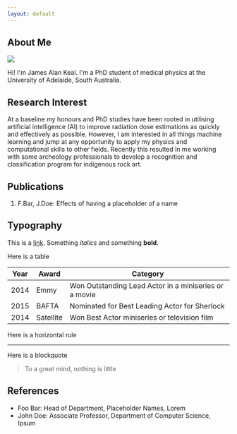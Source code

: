 ```yaml
---
layout: default
---
```


## About Me

<img class="profile-picture" src="https://avatars2.githubusercontent.com/u/2309403?s=300">

Hi! I'm James Alan Keal.  I'm a PhD student of medical physics at the University of Adelaide, South Australia.

## Research Interest

At a baseline my honours and PhD studies have been rooted in utilising artificial intelligence (AI) to improve radiation dose estimations as quickly and effectively as possible.  However, I am interested in all things machine learning and jump at any opportunity to apply my physics and computational skills to other fields.  Recently this resulted in me working with some archeology professionals to develop a recognition and classification program for indigenous rock art.   

## Publications

1. F.Bar, J.Doe: Effects of having a placeholder of a name


## Typography

This is a [link](http://google.com). Something *italics* and something **bold**.

Here is a table

Year | Award     | Category
-----|-----------|--------
2014 | Emmy      | Won Outstanding Lead Actor in a miniseries or a movie
2015 | BAFTA     | Nominated for Best Leading Actor for Sherlock
2014 | Satellite | Won Best Actor miniseries or television film

Here is a horizontal rule

---

Here is a blockquote

> To a great mind, nothing is little

## References

* Foo Bar: Head of Department, Placeholder Names, Lorem
* John Doe: Associate Professor, Department of Computer Science, Ipsum

